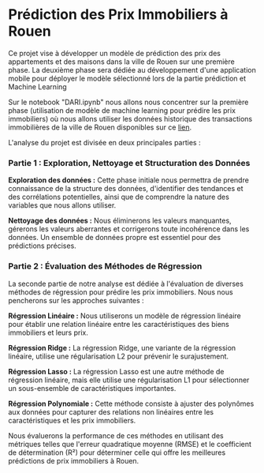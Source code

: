 # Prédiction des Prix Immobiliers à Rouen
Ce projet vise à développer un modèle de prédiction des prix des appartements et des maisons dans la ville de Rouen sur une première phase. La deuxième phase sera dédiée au développement d'une application mobile pour déployer le modèle sélectionné lors de la partie prédiction et Machine Learning

Sur le notebook "DARI.ipynb" nous allons nous concentrer sur la première phase (utilisation de modèle de machine learning pour prédire les prix immobiliers) où nous allons utiliser les données historique des transactions immobilières de la ville de Rouen disponibles sur ce [lien](https://app.dvf.etalab.gouv.fr/).

L'analyse du projet est divisée en deux principales parties :

### Partie 1 : Exploration, Nettoyage et Structuration des Données

<b>Exploration des données :</b> Cette phase initiale nous permettra de prendre connaissance de la structure des données, d'identifier des tendances et des corrélations potentielles, ainsi que de comprendre la nature des variables que nous allons utiliser.

<b>Nettoyage des données :</b> Nous éliminerons les valeurs manquantes, gérerons les valeurs aberrantes et corrigerons toute incohérence dans les données. Un ensemble de données propre est essentiel pour des prédictions précises.

### Partie 2 : Évaluation des Méthodes de Régression

La seconde partie de notre analyse est dédiée à l'évaluation de diverses méthodes de régression pour prédire les prix immobiliers. Nous nous pencherons sur les approches suivantes :

<b>Régression Linéaire :</b> Nous utiliserons un modèle de régression linéaire pour établir une relation linéaire entre les caractéristiques des biens immobiliers et leurs prix.

<b>Régression Ridge :</b> La régression Ridge, une variante de la régression linéaire, utilise une régularisation L2 pour prévenir le surajustement.

<b>Régression Lasso :</b> La régression Lasso est une autre méthode de régression linéaire, mais elle utilise une régularisation L1 pour sélectionner un sous-ensemble de caractéristiques importantes.

<b>Régression Polynomiale :</b> Cette méthode consiste à ajuster des polynômes aux données pour capturer des relations non linéaires entre les caractéristiques et les prix immobiliers.

Nous évaluerons la performance de ces méthodes en utilisant des métriques telles que l'erreur quadratique moyenne (RMSE) et le coefficient de détermination (R²) pour déterminer celle qui offre les meilleures prédictions de prix immobiliers à Rouen.
